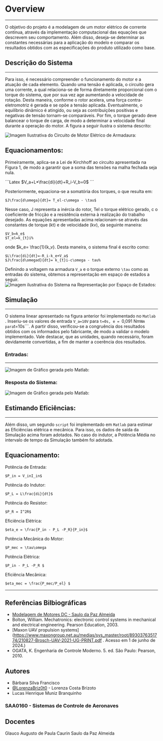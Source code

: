 
# Overview
---

O objetivo do projeto é a modelagem de um motor elétrico de corrente contínua, através da implementação computacional das equações que descrevem seu comportamento. Além disso, deseja-se determinar as constantes necessárias para a aplicação do modelo e comparar os resultados obtidos com as especificações do produto utilizado como base.

## Descrição do Sistema
---

Para isso, é necessário compreender o funcionamento do motor e a atuação de cada elemento. Quando uma tensão é aplicada, o circuito gera uma corrente, a qual relaciona-se de forma diretamente proporcional com o torque do sistema, que por sua vez age aumentando a velocidade de rotação. Desta maneira, conforme o rotor acelera, uma força contra-eletromotriz é gerada e se opõe a tensão aplicada. Eventualmente, o equilíbrio dinâmico é atingido, ou seja as contribuições positivas e negativas de tensão tornam-se comparáveis. Por fim, o torque gerado deve balancear o torque de carga, de modo a determinar a velocidade final durante a operação do motor. A figura a seguir ilustra o sistema descrito:

![Imagem Ilustrativa do Circuito de Motor Elétrico de Armadaura:](https://i.ibb.co/4wqspK3/Circuito-DC.png)


## Equacionamentos:

Primeiramente, aplica-se a Lei de Kirchhoff ao circuito apresentada na Figura 1, de modo a garantir que a soma das tensões na malha fechada seja nula. 

´´´Latex
$V_a+L*\frac{di}{dt}+R_i-V_b=0$
´´´

Posteriormente, equaciona-se a somatória dos torques, o que resulta em:

	$J\frac{d\omega}{dt}= T_el-c\omega - \tau$

Nesse caso, J representa a inércia do rotor, Tel o torque elétrico gerado, c o coeficiente de fricção e  a resistência externa à realização do trabalho desejado. 
As equações apresentadas acima relacionam-se através das constantes de torque (kt) e de velocidade (kv), da seguinte maneira:

	$V_b=k_e$
	$T_el=k_{t}i%

onde
	$k_e= \frac{1}{k_v}.
Desta maneira, o sistema final é escrito como:

	$L\frac{di}{dt}=-R_i-k_e+V_a$
	$J\frac{d\omegad}{dt}= k_{t}i-c\omega - tau%

Definindo a voltagem na armadura ```V_a``` e o torque externo ```\tau``` como as entradas do sistema, obtemos a representação em espaço de estados a seguir.
![Imagem ilustrativa do Sistema na Representação por Espaço de Estados:](https://ibb.co/Lng4Vzh)


## Simulação
---

O sistema linear apresentado na figura anterior foi implementado no ```Matlab``` . Inseriu-se os valores de entrada ```V_a=10V``` para ```t=0s, e = ```0,091 Nm``` Nm para ```t=10s```. A partir disso, verificou-se a congruência dos resultados obtidos com os informados pelo fabricante, de modo a validar o modelo implementado. Vale destacar, que as unidades, quando necessário, foram devidamente convertidas, a fim de manter a coerência dos resultados.

### Entradas:
---
![Imagem de Gráfico gerada pelo Matlab:](https://ibb.co/TPYdChp)

### Resposta do Sistema:

![Imagem de Gráfico gerada pelo Matlab:](https://ibb.co/TT6NZKp)

## Estimando Eficiências:
---
Além disso, um segundo ``` script ``` foi implementado em ```Matlab```  para estimar as Eficiências elétrica e mecânica. Para isso, os dados de saída da Simulação acima foram adotados. No caso do indutor, a Potência Média no intervalo de tempo da Simulação também foi adotada.

## Equacionamento:

Potência de Entrada:

	$P_in = V_inI_in$

Potência do Indutor:

	$P_L = L\frac{di}{dt}$

Potência do Resistor:

	$P_R = I^2R$

Eficiência Elétrica:

	$eta_e = \frac{P_in - P_L -P_R}{P_in}$

Potência Mecânica do Motor:

	$P_mec = \tau\omega

Potência Elétrica:

	$P_in - P_L -P_R $

Eficiência Mecânica:

	$eta_mec = \frac{P_mec/P_el} $
 ---

 ## Referências Bilbiográficas

 - [Modelagem de Motores DC - Saulo da Paz Almeida](https://doc-00-1g-prod-02-apps-viewer.googleusercontent.com/viewer2/prod-02/pdf/usn95j7fpmmicbpeidtbnds409f01978/vollffg3qc2gsr4javi2umpb9saprvbo/1720517475000/3/108605637848060273413/APznzaZReAMit9l5ZMsInqhtCcwvp5m348bI6VeVC_s1GWayIXZouR3uNhTWV6tcO8NINWuuGpwrnwjaMpaQTtZW9AfPXnB4FeyQlTZL1AqjdAZIUarE0CBHmp8CHVEmSYCX_x-7QZTX4e5APw0HCbgzbPT35QerKwTdWFYyxlXud6fpLScMosfx98izQ97gAy3z5zMSz2vIYlxXmpUh6ZP87fOAyj_6VDss9IablygkxAgm_pNQkvX3p2oyEIAC6MO0-ph6hetW-C8zld_-9tMxlfP7htOKobXQsO_3r84XbkIGyS4lSPO65jOFBlXGcJ2uXCWy12aiBOSwhHMe1OpZZZ13kkfKgozsix0aQwy_h4VeUDx6FM-OuSirnHKXFQWTv1BqV29QCVyuWbVHNTPEB7MoaxiWdCQQkxyUEgZQrF9kbUGwzc8=?authuser=0&nonce=asnmgp77mrqta&user=108605637848060273413&hash=nscmvshi28oabt8f8al7ve4s64b13s35)
 - Bolton, William. Mechatronics: electronic control systems in mechanical and electrical
engineering. Pearson Education, 2003.
 - [Maxon UAV propulsion systems](https://www.maxongroup.net.au/medias/sys_master/root/8930376351774/210827-Brosch-UAV-2021-UG-PRINT.pdf . Acesso em 1 de junho de 2024.)
 - OGATA, K. Engenharia de Controle Moderno. 5. ed. São Paulo: Pearson, 2010.

 ## Autores


- Bárbara Silva Francisco
- [@LorenzaBriz0t0](https://github.com/LorenzaBriz0t0) - Lorenza Costa Brizoto
- Lucas Henrique Muniz Branquinho

### SAA0160 - Sistemas de Controle de Aeronaves
## Docentes
Glauco Augusto de Paula Caurin
Saulo da Paz Almeida





  



